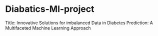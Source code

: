 # Diabatics-Ml-project
Title: Innovative Solutions for imbalanced Data in Diabetes Prediction: A Multifaceted Machine Learning Approach

